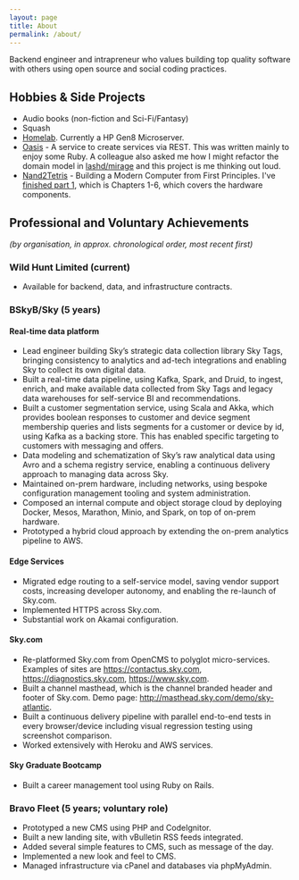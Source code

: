 ```yaml
---
layout: page
title: About
permalink: /about/
---
```


Backend engineer and intrapreneur who values building top quality software with others using open source and social coding practices.

Hobbies & Side Projects
-----------------------

* Audio books (non-fiction and Sci-Fi/Fantasy)
* Squash
* [Homelab](https://www.reddit.com/r/homelab/). Currently a HP Gen8 Microserver.
* [Oasis](https://github.com/robertmackenzie/oasis) - A service to create services via REST. This was written mainly to enjoy some Ruby. A colleague also asked me how I might refactor the domain model in [lashd/mirage](https://github.com/lashd/mirage) and this project is me thinking out loud.
* [Nand2Tetris](http://www.nand2tetris.org/) - Building a Modern Computer from First Principles. I've [finished part 1](https://github.com/robertmackenzie/nand2tetris), which is Chapters 1-6, which covers the hardware components.

Professional and Voluntary Achievements
---------------------------------------
*(by organisation, in approx. chronological order, most recent first)*

### Wild Hunt Limited (current)

* Available for backend, data, and infrastructure contracts.

### BSkyB/Sky (5 years)

#### Real-time data platform

* Lead engineer building Sky’s strategic data collection library Sky Tags, bringing consistency to analytics and ad-tech integrations and enabling Sky to collect its own digital data.
* Built a real-time data pipeline, using Kafka, Spark, and Druid, to ingest, enrich, and make available data collected from Sky Tags and legacy data warehouses for self-service BI and recommendations.
* Built a customer segmentation service, using Scala and Akka, which provides boolean responses to customer and device segment membership queries and lists segments for a customer or device by id, using Kafka as a backing store. This has enabled specific targeting to customers with messaging and offers.
* Data modeling and schematization of Sky’s raw analytical data using Avro and a schema registry service, enabling a continuous delivery approach to managing data across Sky.
* Maintained on-prem hardware, including networks, using bespoke configuration management tooling and system administration.
* Composed an internal compute and object storage cloud by deploying Docker, Mesos, Marathon, Minio, and Spark, on top of on-prem hardware.
* Prototyped a hybrid cloud approach by extending the on-prem analytics pipeline to AWS.

#### Edge Services

* Migrated edge routing to a self-service model, saving vendor support costs, increasing developer autonomy, and enabling the re-launch of Sky.com.
* Implemented HTTPS across Sky.com.
* Substantial work on Akamai configuration.

#### Sky.com

* Re-platformed Sky.com from OpenCMS to polyglot micro-services. Examples of sites are https://contactus.sky.com, https://diagnostics.sky.com, https://www.sky.com.
* Built a channel masthead, which is the channel branded header and footer of Sky.com. Demo page: http://masthead.sky.com/demo/sky-atlantic.
* Built a continuous delivery pipeline with parallel end-to-end tests in every browser/device including visual regression testing using screenshot comparison.
* Worked extensively with Heroku and AWS services.

#### Sky Graduate Bootcamp

* Built a career management tool using Ruby on Rails.

### Bravo Fleet (5 years; voluntary role)

* Prototyped a new CMS using PHP and CodeIgnitor.
* Built a new landing site, with vBulletin RSS feeds integrated.
* Added several simple features to CMS, such as message of the day.
* Implemented a new look and feel to CMS.
* Managed infrastructure via cPanel and databases via phpMyAdmin.
